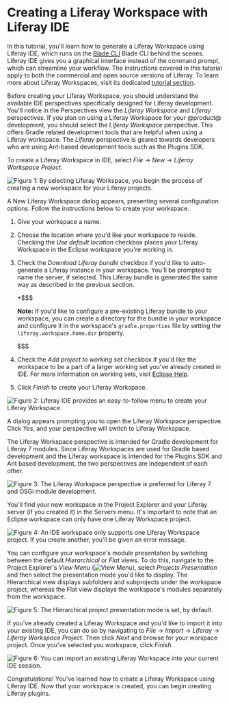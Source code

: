 # Creating a Liferay Workspace with Liferay IDE [](id=creating-a-liferay-workspace-with-liferay-ide)

In this tutorial, you'll learn how to generate a Liferay Workspace using Liferay
IDE, which runs on the [Blade
CLI](/develop/tutorials/-/knowledge_base/7-0/blade-cli) Blade CLI behind the
scenes. Liferay IDE gives you a graphical interface instead of the command
prompt, which can streamline your workflow. The instructions covered in this
tutorial apply to both the commercial and open source versions of Liferay. To
learn more about Liferay Workspaces, visit its dedicated [tutorial
section](/develop/tutorials/-/knowledge_base/7-0/liferay-workspace).

Before creating your Liferay Workspace, you should understand the available IDE
perspectives specifically designed for Liferay development. You'll notice in the
Perspectives view the *Liferay Workspace* and *Liferay* perspectives. If you
plan on using a Liferay Workspace for your @product@ development, you should
select the *Liferay Workspace* perspective. This offers Gradle related
development tools that are helpful when using a Liferay workspace. The *Liferay*
perspective is geared towards developers who are using Ant-based development
tools such as the Plugins SDK.

To create a Liferay Workspace in IDE, select *File* &rarr; *New* &rarr; *Liferay
Workspace Project*.

![Figure 1: By selecting *Liferay Workspace*, you begin the process of creating a new workspace for your Liferay projects.](../../../images/selecting-liferay-workspace.png)

A New Liferay Workspace dialog appears, presenting several configuration
options. Follow the instructions below to create your workspace.

1. Give your workspace a name. 

2. Choose the location where you'd like your workspace to reside. Checking the
   *Use default location* checkbox places your Liferay Workspace in the Eclipse
   workspace you're working in.

3. Check the *Download Liferay bundle* checkbox if you'd like to auto-generate a
   Liferay instance in your workspace. You'll be prompted to name the server, if
   selected. This Liferay bundle is generated the same way as described in the
   previous section.

    +$$$

    **Note:** If you'd like to configure a pre-existing Liferay bundle to your
    workspace, you can create a directory for the bundle in your workspace and
    configure it in the workspace's `gradle.properties` file by setting the
    `liferay.workspace.home.dir` property.

    $$$

4. Check the *Add project to working set* checkbox if you'd like the workspace
to be a part of a larger working set you've already created in IDE. For more
information on working sets, visit
[Eclipse Help](http://help.eclipse.org/mars/index.jsp?topic=%2Forg.eclipse.platform.doc.user%2Fconcepts%2Fcworkset.htm).

5. Click *Finish* to create your Liferay Workspace.

![Figure 2: Liferay IDE provides an easy-to-follow menu to create your Liferay Workspace.](../../../images/new-workspace-menu.png)

A dialog appears prompting you to open the Liferay Workspace perspective.
Click *Yes*, and your perspective will switch to Liferay Workspace.

The Liferay Workspace perspective is intended for Gradle development for
Liferay 7 modules. Since Liferay Workspaces are used for Gradle based
development and the Liferay workspace is intended for the Plugins SDK and Ant
based development, the two perspectives are independent of each other.

![Figure 3: The Liferay Workspace perspective is preferred for Liferay 7 and OSGi module development.](../../../images/liferay-workspace-perspective.png)

You'll find your new workspace in the Project Explorer and your Liferay server
(if you created it) in the Servers menu. It's important to note that an Eclipse
workspace can only have one Liferay Workspace project.

![Figure 4: An IDE workspace only supports one Liferay Workspace project. If you create another, you'll be given an error message.](../../../images/liferay-workspace-duplicate.png)

You can configure your workspace's module presentation by switching between the
default *Hierarchical* or *Flat* views. To do this, navigate to the Project
Explorer's *View Menu* (![View Menu](../../../images/icon-ide-view-menu.png)),
select *Projects Presentation* and then select the presentation mode you'd like
to display. The Hierarchical view displays subfolders and subprojects under the
workspace project, whereas the Flat view displays the workspace's modules
separately from the workspace.

![Figure 5: The Hierarchical project presentation mode is set, by default.](../../../images/workspace-presentation.png)

If you've already created a Liferay Workspace and you'd like to import it into
your existing IDE, you can do so by navigating to *File* &rarr; *Import* &rarr;
*Liferay* &rarr; *Liferay Workspace Project*. Then click *Next* and browse for
your worspace project. Once you've selected you workspace, click *Finish*.

![Figure 6: You can import an existing Liferay Workspace into your current IDE session.](../../../images/liferay-workspace-import.png)

Congratulations! You've learned how to create a Liferay Workspace using Liferay
IDE. Now that your workspace is created, you can begin creating Liferay plugins.

